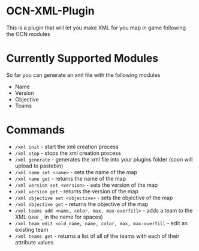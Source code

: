OCN-XML-Plugin
==============

This is a plugin that will let you make XML for you map in game following the OCN modules

Currently Supported Modules
===========================

So far you can generate an xml file with the following modules

- Name
- Version
- Objective
- Teams


Commands
========
- `/xml init` - start the xml creation process
- `/xml stop` - stops the xml creation process
- `/xml generate` - generates the xml file into your plugins folder (soon will upload to pastebin)
- `/xml name set <name>` - sets the name of the map
- `/xml name get` - returns the name of the map
- `/xml version set <version>` - sets the version of the map
- `/xml version get` - returns the version of the map
- `/xml objective set <objective>` - sets the objective of the map
- `/xml objective get` - returns the objective of the map
- `/xml teams add <name, color, max, max-overfill>` - adds a team to the XML (use `_` in the name for spaces)
- `/xml team edit <old_name, name, color, max, max-overfill` - edit an existing team
- `/xml teams get` - returns a list of all of the teams with each of their attribute values
